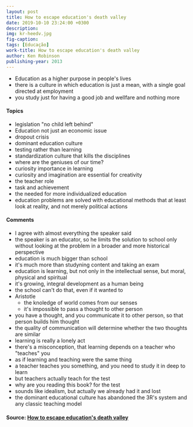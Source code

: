 ```yaml
---
layout: post
title: How to escape education's death valley
date: 2019-10-10 23:24:00 +0300
description: 
img: kr-heedv.jpg
fig-caption: 
tags: [Educação]
work-title: How to escape education's death valley
author: Ken Robinson
publishing-year: 2013
---
```


* Education as a higher purpose in people's lives
* there is a culture in which education is just a mean, with a single goal directed at employment
* you study just for having a good job and wellfare and nothing more

#### Topics

* legislation "no child left behind"
* Education not just an economic issue
* dropout crisis
* dominant education culture
* testing rather than learning
* standardization culture that kills the disciplines
* where are the geniuses of our time?
* curiosity importance in learning
* curiosity and imagination are essential for creativity
* the teacher role
* task and achievement
* the needed for more individualized education
* education problems are solved with educational methods that at least look at reality, and not merely political actions

#### Comments

* I agree with almost everything the speaker said
* the speaker is an educator, so he limits the solution to school only without looking at the problem in a broader and more historical perspective
* education is much bigger than school
* it's much more than studyning content and taking an exam
* education is learning, but not only in the intellectual sense, but moral, physical and spiritual
* it's growing, integral development as a human being
* the school can't do that, even if it wanted to
* Aristotle
    * the knoledge of world comes from our senses
    * it's impossible to pass a thought to other person
* you have a thought, and you communicate it to other person, so that person builds him thought
* the quality of communication will determine whether the two thoughts are similar
* learning is really a lonely act
* there's a misconception, that learning depends on a teacher who "teaches" you
* as if learning and teaching were the same thing
* a teacher teaches you something, and you need to study it in deep to learn
* but teachers actually teach for the test
* why are you reading this book? for the test
* sounds like idealism, but actually we already had it and lost
* the dominant educational culture has abandoned the 3R's system and any classic teaching model 

#### Source: [How to escape education's death valley](https://www.ted.com/talks/sir_ken_robinson_how_to_escape_education_s_death_valley)
